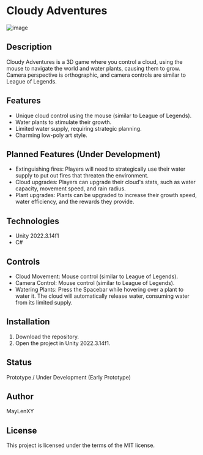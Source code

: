 # Cloudy Adventures

![image](https://github.com/user-attachments/assets/7a2d23fa-ae9b-4278-a533-b29e5fdda6c4)

## Description

Cloudy Adventures is a 3D game where you control a cloud, using the mouse to navigate the world and water plants, causing them to grow. Camera perspective is orthographic, and camera controls are similar to League of Legends.

## Features

*   Unique cloud control using the mouse (similar to League of Legends).
*   Water plants to stimulate their growth.
*   Limited water supply, requiring strategic planning.
*   Charming low-poly art style.

## Planned Features (Under Development)

*   Extinguishing fires: Players will need to strategically use their water supply to put out fires that threaten the environment.
*   Cloud upgrades: Players can upgrade their cloud's stats, such as water capacity, movement speed, and rain radius.
*   Plant upgrades: Plants can be upgraded to increase their growth speed, water efficiency, and the rewards they provide.

## Technologies

*   Unity 2022.3.14f1
*   C#

## Controls

*   Cloud Movement: Mouse control (similar to League of Legends).
*   Camera Control: Mouse control (similar to League of Legends).
*   Watering Plants: Press the Spacebar while hovering over a plant to water it. The cloud will automatically release water, consuming water from its limited supply.

## Installation

1.  Download the repository.
2.  Open the project in Unity 2022.3.14f1.

## Status

Prototype / Under Development (Early Prototype)

## Author

MayLenXY

## License

This project is licensed under the terms of the MIT license.

